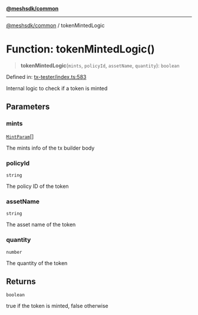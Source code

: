 [**@meshsdk/common**](../README.md)

***

[@meshsdk/common](../globals.md) / tokenMintedLogic

# Function: tokenMintedLogic()

> **tokenMintedLogic**(`mints`, `policyId`, `assetName`, `quantity`): `boolean`

Defined in: [tx-tester/index.ts:583](https://github.com/MeshJS/mesh/blob/1abde1553cbd7cf2cf4e40197fc0de9e4a7d0f49/packages/mesh-common/src/tx-tester/index.ts#L583)

Internal logic to check if a token is minted

## Parameters

### mints

[`MintParam`](../type-aliases/MintParam.md)[]

The mints info of the tx builder body

### policyId

`string`

The policy ID of the token

### assetName

`string`

The asset name of the token

### quantity

`number`

The quantity of the token

## Returns

`boolean`

true if the token is minted, false otherwise
